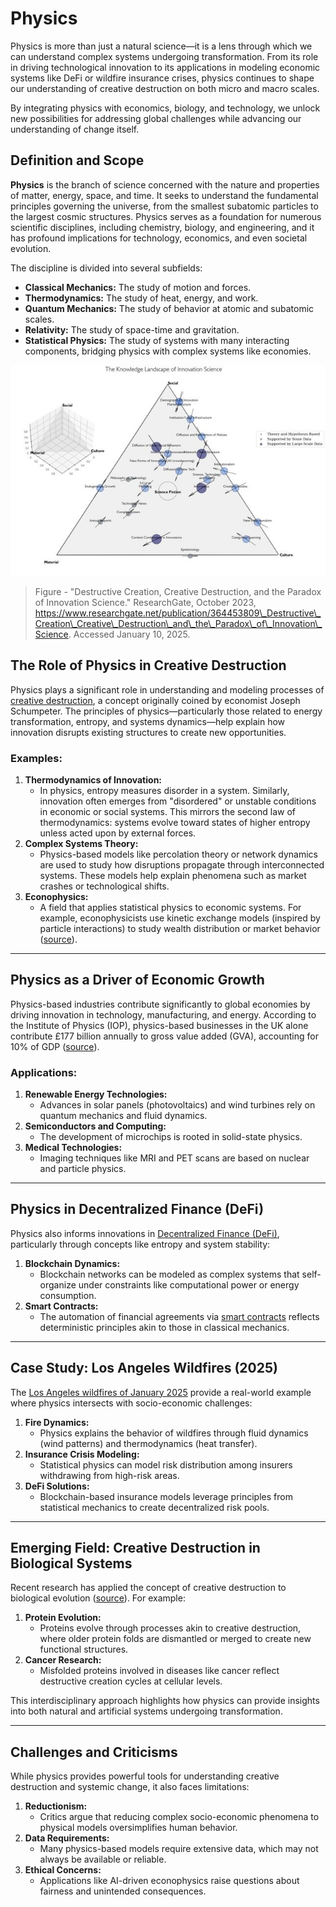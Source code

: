 # Physics

Physics is more than just a natural science—it is a lens through which we can understand complex systems undergoing transformation. From its role in driving technological innovation to its applications in modeling economic systems like DeFi or wildfire insurance crises, physics continues to shape our understanding of creative destruction on both micro and macro scales.

By integrating physics with economics, biology, and technology, we unlock new possibilities for addressing global challenges while advancing our understanding of change itself.

## Definition and Scope

**Physics** is the branch of science concerned with the nature and properties of matter, energy, space, and time. It seeks to understand the fundamental principles governing the universe, from the smallest subatomic particles to the largest cosmic structures. Physics serves as a foundation for numerous scientific disciplines, including chemistry, biology, and engineering, and it has profound implications for technology, economics, and even societal evolution.

The discipline is divided into several subfields:

* **Classical Mechanics:** The study of motion and forces.
* **Thermodynamics:** The study of heat, energy, and work.
* **Quantum Mechanics:** The study of behavior at atomic and subatomic scales.
* **Relativity:** The study of space-time and gravitation.
* **Statistical Physics:** The study of systems with many interacting components, bridging physics with complex systems like economies.

![alt text](../../../LITERARY_PRODUCTS/JOES_NOTES/MISC/Figure-Mapping-of-research-literature-related-to-innovation-science-Each-literature_W640.jpg)

> Figure - "Destructive Creation, Creative Destruction, and the Paradox of Innovation Science." ResearchGate, October 2023, https://www.researchgate.net/publication/364453809\_Destructive\_Creation\_Creative\_Destruction\_and\_the\_Paradox\_of\_Innovation\_Science. Accessed January 10, 2025.

## The Role of Physics in Creative Destruction

Physics plays a significant role in understanding and modeling processes of [creative destruction](../misc/creative_destruction.md), a concept originally coined by economist Joseph Schumpeter. The principles of physics—particularly those related to energy transformation, entropy, and systems dynamics—help explain how innovation disrupts existing structures to create new opportunities.

### Examples:

1. **Thermodynamics of Innovation:**
   * In physics, entropy measures disorder in a system. Similarly, innovation often emerges from "disordered" or unstable conditions in economic or social systems. This mirrors the second law of thermodynamics: systems evolve toward states of higher entropy unless acted upon by external forces.
2. **Complex Systems Theory:**
   * Physics-based models like percolation theory or network dynamics are used to study how disruptions propagate through interconnected systems. These models help explain phenomena such as market crashes or technological shifts.
3. **Econophysics:**
   * A field that applies statistical physics to economic systems. For example, econophysicists use kinetic exchange models (inspired by particle interactions) to study wealth distribution or market behavior ([source](https://www.iop.org/sites/default/files/2019-04/role-of-physics-in-supporting-economic-growth.pdf)).

***

## Physics as a Driver of Economic Growth

Physics-based industries contribute significantly to global economies by driving innovation in technology, manufacturing, and energy. According to the Institute of Physics (IOP), physics-based businesses in the UK alone contribute £177 billion annually to gross value added (GVA), accounting for 10% of GDP ([source](https://www.iop.org/sites/default/files/2019-04/role-of-physics-in-supporting-economic-growth.pdf)).

### Applications:

1. **Renewable Energy Technologies:**
   * Advances in solar panels (photovoltaics) and wind turbines rely on quantum mechanics and fluid dynamics.
2. **Semiconductors and Computing:**
   * The development of microchips is rooted in solid-state physics.
3. **Medical Technologies:**
   * Imaging techniques like MRI and PET scans are based on nuclear and particle physics.

***

## Physics in Decentralized Finance (DeFi)

Physics also informs innovations in [Decentralized Finance (DeFi)](../crypto/defi.md), particularly through concepts like entropy and system stability:

1. **Blockchain Dynamics:**
   * Blockchain networks can be modeled as complex systems that self-organize under constraints like computational power or energy consumption.
2. **Smart Contracts:**
   * The automation of financial agreements via [smart contracts](../technology/smart_contracts.md) reflects deterministic principles akin to those in classical mechanics.

***

## Case Study: Los Angeles Wildfires (2025)

The [Los Angeles wildfires of January 2025](../misc/los_angeles_wildfires_2025.md) provide a real-world example where physics intersects with socio-economic challenges:

1. **Fire Dynamics:**
   * Physics explains the behavior of wildfires through fluid dynamics (wind patterns) and thermodynamics (heat transfer).
2. **Insurance Crisis Modeling:**
   * Statistical physics can model risk distribution among insurers withdrawing from high-risk areas.
3. **DeFi Solutions:**
   * Blockchain-based insurance models leverage principles from statistical mechanics to create decentralized risk pools.

***

## Emerging Field: Creative Destruction in Biological Systems

Recent research has applied the concept of creative destruction to biological evolution ([source](https://phys.org/news/2023-03-creative-destruction-probing-evolution-proteins.html)). For example:

1. **Protein Evolution:**
   * Proteins evolve through processes akin to creative destruction, where older protein folds are dismantled or merged to create new functional structures.
2. **Cancer Research:**
   * Misfolded proteins involved in diseases like cancer reflect destructive creation cycles at cellular levels.

This interdisciplinary approach highlights how physics can provide insights into both natural and artificial systems undergoing transformation.

***

## Challenges and Criticisms

While physics provides powerful tools for understanding creative destruction and systemic change, it also faces limitations:

1. **Reductionism:**
   * Critics argue that reducing complex socio-economic phenomena to physical models oversimplifies human behavior.
2. **Data Requirements:**
   * Many physics-based models require extensive data, which may not always be available or reliable.
3. **Ethical Concerns:**
   * Applications like AI-driven econophysics raise questions about fairness and unintended consequences.
